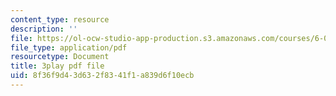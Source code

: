 ```yaml
---
content_type: resource
description: ''
file: https://ol-ocw-studio-app-production.s3.amazonaws.com/courses/6-02-introduction-to-eecs-ii-digital-communication-systems-fall-2012/8f36f9d43d632f8341f1a839d6f10ecb_RG3CkwIDYfI.pdf
file_type: application/pdf
resourcetype: Document
title: 3play pdf file
uid: 8f36f9d4-3d63-2f83-41f1-a839d6f10ecb
---
```

